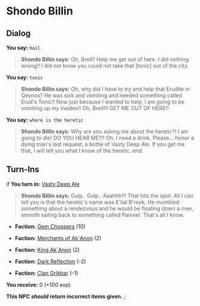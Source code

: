 # Shondo Billin


## Dialog

**You say:** `hail`



>**Shondo Billin says:** Oh, Brell!! Help me get out of here. I did nothing wrong!! I did not know you could not take that [tonic] out of the city.

**You say:** `tonic`



>**Shondo Billin says:** Oh, why did I have to try and help that Erudite in Qeynos? He was sick and vomiting and needed something called Erud's Tonic!! Now just because I wanted to help, I am going to be vomiting up my insides!! Oh, Brell!!! GET ME OUT OF HERE!!

**You say:** `where is the heretic`



>**Shondo Billin says:** Why are you asking me about the heretic?! I am going to die! DO YOU HEAR ME?!! Oh, I need a drink. Please... honor a dying man's last request, a bottle of Vasty Deep Ale. If you get me that, I will tell you what I know of the heretic.
end

## Turn-Ins




if **You turn in:** [Vasty Deep Ale](/item/13126)


>**Shondo Billin says:** Gulp.. Gulp.. Aaahhh!!! That hits the spot. All I can tell you is that the heretic's name was E'lial B'rook. He mumbled something about a rendezvous and he would be floating down a river, smooth sailing back to something called Paineel. That's all I know.





* __Faction:__ [Gem Choppers](/faction/255) (10)


* __Faction:__ [Merchants of Ak`Anon](/faction/288) (2)


* __Faction:__ [King Ak`Anon](/faction/333) (2)


* __Faction:__ [Dark Reflection](/faction/238) (-2)


* __Faction:__ [Clan Grikbar](/faction/1604) (-1)


 **You receive:** 0 (+100 exp)

**This NPC *should* return incorrect items given.**
;

